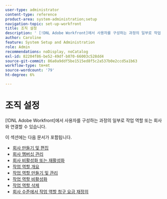 ```yaml
---
user-type: administrator
content-type: reference
product-area: system-administration;setup
navigation-topic: set-up-workfront
title: 조직 설정
description: ' [!DNL Adobe Workfront]에서 사용자를 구성하는 과정의 일부로 작업 역할 또는 회사와 연결할 수 있습니다.'
author: Caroline
feature: System Setup and Administration
role: Admin
recommendations: noDisplay, noCatalog
exl-id: 82204f86-be52-49df-b070-66003c528dd4
source-git-commit: 86a0a9ddf5be1515ed8f5c2a537b0e2ccd5a1b63
workflow-type: tm+mt
source-wordcount: '79'
ht-degree: 6%

---
```


# 조직 설정

[!DNL Adobe Workfront]에서 사용자를 구성하는 과정의 일부로 작업 역할 또는 회사와 연결할 수 있습니다.

이 섹션에는 다음 문서가 포함됩니다.

* [회사 만들기 및 편집](../../../administration-and-setup/set-up-workfront/organizational-setup/create-and-edit-companies.md)
* [회사 멤버십 관리](../../../administration-and-setup/set-up-workfront/organizational-setup/manage-company-memberships.md)
* [회사 비활성화 또는 재활성화](../../../administration-and-setup/set-up-workfront/organizational-setup/deactivate-a-company.md)
* [작업 역할 개요](../../../administration-and-setup/set-up-workfront/organizational-setup/job-role-overview.md)
* [작업 역할 만들기 및 관리](../../../administration-and-setup/set-up-workfront/organizational-setup/create-manage-job-roles.md)
* [작업 역할 비활성화](../../../administration-and-setup/set-up-workfront/organizational-setup/deactivate-job-roles.md)
* [작업 역할 삭제](../../../administration-and-setup/set-up-workfront/organizational-setup/delete-job-roles.md)
* [회사 수준에서 작업 역할 청구 요금 재정의](../../../administration-and-setup/set-up-workfront/organizational-setup/override-job-role-billing-rates-company-level.md)
